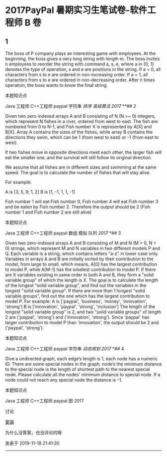 # 2017PayPal 暑期实习生笔试卷-软件工程师 B 卷

## 1

The boss of P company plays an interesting game with employees. At the beginning, the boss gives a very long string with length m. The boss invites n employees to reorder the string with command a, s, e, where a in {0, 1} denotes the type of operation, s and e are positions in the string. If a = 0, all characters from s to e are ordered in non-increasing order. If a = 1, all characters from s to e are ordered in non-decreasing order. After n times operation, the boss wants to know the final string.

本题知识点

Java 工程师 C++工程师 paypal 字符串 *排序 *高级算法 2017** **## 2

Given two zero-indexed arrays A and B consisting of N (N >= 0) integers, which represent N fishes in a river, ordered from west to east.
The fish are numbered from 0 to N-1, and Fish number X is represented by A[X] and B[X]. Array A contains the sizes of the fishes, while array B contains the directions they swim, which can be 1 (from west to east) or -1 (from east to west).

If two fishes move in opposite directions meet each other, the larger fish will eat the smaller one, and the survival will still follow its original direction.

We assume that all fishes are in different sizes and swimming at the same speed. The goal is to calculate the number of fishes that will stay alive.

For example:

A is [3, 5, 9, 1, 2]
B is [1, -1, 1, 1, -1]

Fish number 1 will eat Fish number 0, Fish number 4 will eat Fish number 3 and be eaten by Fish number 2\. Therefore the output should be 2 (Fish number 1 and Fish number 2 are still alive)

本题知识点

Java 工程师 C++工程师 paypal 数组 模拟 队列 *2017* *## 3

Given two zero-indexed arrays A and B consisting of M and N (M > 0, N > 0) strings, which represent M and N variables in two different models P and Q. Each variable is a string, which contains letters "a-z" in lower case only. Variables in arrays A and B are initially sorted by their contribution to the model, from large to small, which means, A[0] has the largest contribution to model P, while A[M-1] has the smallest contribution to model P. If there are X variables existing in same order in both A and B, they form a "solid variable group" of which the length is X. The goal is to calculate the length of the longest "solid variable group", and find out the variables in the longest "solid variable group". If there are more than 1 longest "solid variable groups", find out the one which has the largest contribution to model P. For example: A is ['paypal', 'business', 'money', 'innovation', 'strong'] B is ['innovation', 'paypal', 'strong', 'inclusion'] The length of the longest "solid variable group" is 2, and two "solid variable groups" of length 2 are ('paypal', 'strong') and ('innovation', 'strong'). Since 'paypal' has larger contribution to model P than 'innovation', the output should be 2 and ('paypal', 'strong').

本题知识点

Java 工程师 C++工程师 paypal 字符串 *动态规划 2017* *## 4

Give a undirected graph, each edge’s length is 1, each node has a numeric ID. There are some special nodes in the graph, node’s the minimum distance to the special node is the length of shortest path to the nearest special node. Please calculate all the nodes’ minimum distance to special node. If a node could not reach any special node the distance is –1.

本题知识点

Java 工程师 C++工程师 paypal 图 2017

讨论

[鞏镐](https://www.nowcoder.com/profile/631357987)

为什么没答案，也没评论的呀

发表于 2019-11-18 21:41:30

* * *****